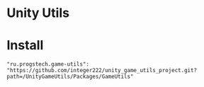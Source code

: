 # Unity Utils

# Install
```
"ru.progstech.game-utils": "https://github.com/integer222/unity_game_utils_project.git?path=/UnityGameUtils/Packages/GameUtils"
```
